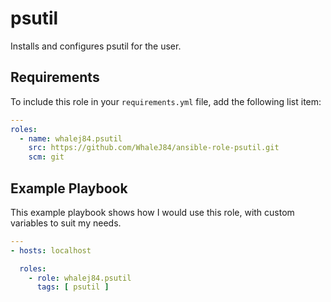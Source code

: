 psutil
======

Installs and configures psutil for the user.

Requirements
------------

To include this role in your `requirements.yml` file, add the following list item:

```yaml
---
roles:
  - name: whalej84.psutil
    src: https://github.com/WhaleJ84/ansible-role-psutil.git
    scm: git
```

Example Playbook
----------------

This example playbook shows how I would use this role, with custom variables to suit my needs.

```yaml
---
- hosts: localhost

  roles:
    - role: whalej84.psutil
      tags: [ psutil ]
```


